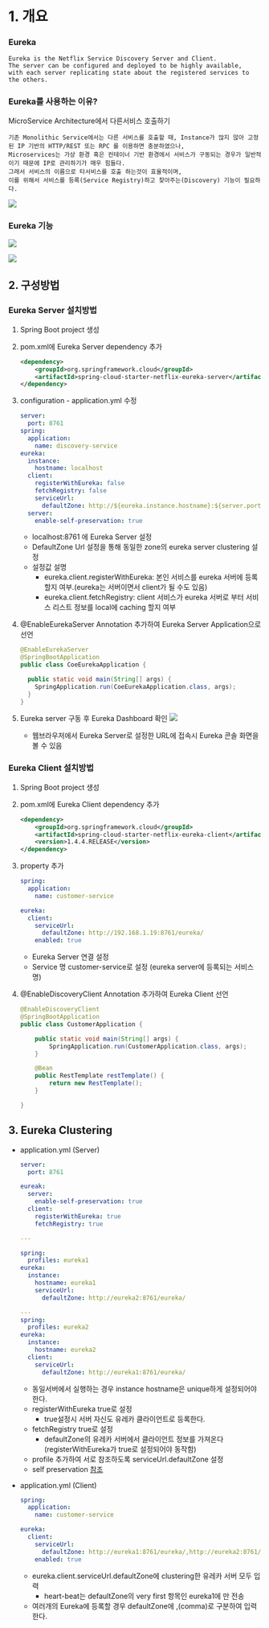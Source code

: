 
# 1. 개요

### Eureka
```text
Eureka is the Netflix Service Discovery Server and Client.
The server can be configured and deployed to be highly available,
with each server replicating state about the registered services to the others.
```

### Eureka를 사용하는 이유?
MicroService Architecture에서 다른서비스 호출하기
```text
기존 Monolithic Service에서는 다른 서비스를 호출할 때, Instance가 많지 않아 고정 된 IP 기반의 HTTP/REST 또는 RPC 를 이용하면 충분하였으나,
Microservices는 가상 환경 혹은 컨테이너 기반 환경에서 서비스가 구동되는 경우가 일반적이기 때문에 IP로 관리하기가 매우 힘들다.
그래서 서비스의 이름으로 타서비스를 호출 하는것이 효율적이며, 
이를 위해서 서비스를 등록(Service Registry)하고 찾아주는(Discovery) 기능이 필요하다. 
```

  ![](../images/server-side-discovery.jpg)


### Eureka 기능

![](../images/service-registry.png)


![](../images/service-discovery.png)


## 2. 구성방법

### Eureka Server 설치방법
1. Spring Boot project 생성
1. pom.xml에 Eureka Server dependency 추가

    ```xml
    <dependency>
        <groupId>org.springframework.cloud</groupId>
        <artifactId>spring-cloud-starter-netflix-eureka-server</artifactId>
    </dependency>
    ```

3. configuration - application.yml 수정

    ```yaml
    server:
      port: 8761
    spring:
      application:
        name: discovery-service
    eureka:
      instance:
        hostname: localhost
      client:
        registerWithEureka: false
        fetchRegistry: false
        serviceUrl:
          defaultZone: http://${eureka.instance.hostname}:${server.port}/eureka/
      server:
        enable-self-preservation: true
    ```
    - localhost:8761 에 Eureka Server 설정
    - DefaultZone Url 설정을 통해 동일한 zone의 eureka server clustering 설정
    - 설정값 설명
      - eureka.client.registerWithEureka: 본인 서비스를 eureka 서버에 등록 할지 여부.(eureka는 서버이면서 client가 될 수도 있음)
      - eureka.client.fetchRegistry: client 서비스가 eureka 서버로 부터 서비스 리스트 정보를 local에 caching 할지 여부

4. @EnableEurekaServer Annotation 추가하여 Eureka Server Application으로 선언

    ```java
    @EnableEurekaServer
    @SpringBootApplication
    public class CoeEurekaApplication {

      public static void main(String[] args) {
        SpringApplication.run(CoeEurekaApplication.class, args);
      }
    }
    ```

5. Eureka server 구동 후 Eureka Dashboard 확인
  ![](../images/eureka-dashboard.png) 
    - 웹브라우저에서 Eureka Server로 설정한 URL에 접속시 Eureka 콘솔 화면을 볼 수 있음  

### Eureka Client 설치방법

1. Spring Boot project 생성
1. pom.xml에 Eureka Client dependency 추가
    ```xml
    <dependency>
        <groupId>org.springframework.cloud</groupId>
        <artifactId>spring-cloud-starter-netflix-eureka-client</artifactId>
        <version>1.4.4.RELEASE</version>
    </dependency>
    ```
3. property 추가
    ```yaml
    spring:
      application:
        name: customer-service

    eureka:
      client:
        serviceUrl:
          defaultZone: http://192.168.1.19:8761/eureka/
        enabled: true
    ```
    - Eureka Server 연결 설정
    - Service 명 customer-service로 설정 (eureka server에 등록되는 서비스 명)

4. @EnableDiscoveryClient Annotation 추가하여 Eureka Client 선언

    ```java
    @EnableDiscoveryClient
    @SpringBootApplication
    public class CustomerApplication {

        public static void main(String[] args) {
            SpringApplication.run(CustomerApplication.class, args);
        }

        @Bean
        public RestTemplate restTemplate() {
            return new RestTemplate();
        }

    }
    ```

## 3. Eureka Clustering
- application.yml (Server)

  ```yaml
  server:
    port: 8761

  eureak:
    server:
      enable-self-preservation: true
    client:
      registerWithEureka: true      
      fetchRegistry: true           

  ---

  spring:
    profiles: eureka1
  eureka:
    instance:
      hostname: eureka1
      serviceUrl:
        defaultZone: http://eureka2:8761/eureka/

  ---
  spring:
    profiles: eureka2
  eureka:
    instance:
      hostname: eureka2
    client:
      serviceUrl:
        defaultZone: http://eureka1:8761/eureka/
  ```

  - 동일서버에서 실행하는 경우 instance hostname은 unique하게 설정되어야 한다.
  - registerWithEureka true로 설정
    - true설정시 서버 자신도 유레카 클라이언트로 등록한다.
  - fetchRegistry true로 설정
    - defaultZone의 유레카 서버에서 클라이언트 정보를 가져온다(registerWithEureka가 true로 설정되어야 동작함)
  - profile 추가하여 서로 참조하도록 serviceUrl.defaultZone 설정
  - self preservation [참조](https://medium.com/@fahimfarookme/the-mystery-of-eureka-self-preservation-c7aa0ed1b799)

- application.yml (Client)

  ```yaml
  spring:
    application:
      name: customer-service

  eureka:
    client:
      serviceUrl:
        defaultZone: http://eureka1:8761/eureka/,http://eureka2:8761/eureka/
      enabled: true
  ```
  - eureka.client.serviceUrl.defaultZone에 clustering한 유레카 서버 모두 입력
    - heart-beat는 defaultZone의 very first 항목인 eureka1에 만 전송
  - 여러개의 Eureka에 등록할 경우 defaultZone에 ,(comma)로 구분하여 입력한다.



